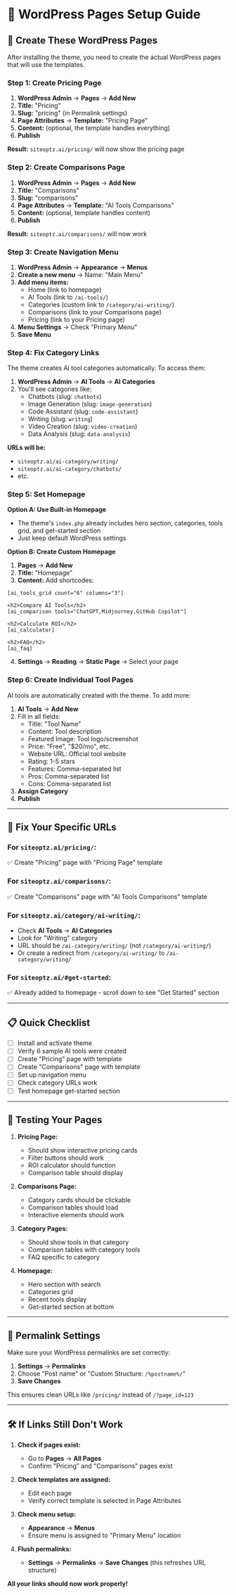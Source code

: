 # 🔗 WordPress Pages Setup Guide

## 📄 **Create These WordPress Pages**

After installing the theme, you need to create the actual WordPress pages that will use the templates.

### **Step 1: Create Pricing Page**

1. **WordPress Admin** → **Pages** → **Add New**
2. **Title:** "Pricing" 
3. **Slug:** "pricing" (in Permalink settings)
4. **Page Attributes** → **Template:** "Pricing Page"
5. **Content:** (optional, the template handles everything)
6. **Publish**

**Result:** `siteoptz.ai/pricing/` will now show the pricing page

### **Step 2: Create Comparisons Page**

1. **WordPress Admin** → **Pages** → **Add New**
2. **Title:** "Comparisons"
3. **Slug:** "comparisons"
4. **Page Attributes** → **Template:** "AI Tools Comparisons"
5. **Content:** (optional, template handles content)
6. **Publish**

**Result:** `siteoptz.ai/comparisons/` will now work

### **Step 3: Create Navigation Menu**

1. **WordPress Admin** → **Appearance** → **Menus**
2. **Create a new menu** → Name: "Main Menu"
3. **Add menu items:**
   - Home (link to homepage)
   - AI Tools (link to `/ai-tools/`)
   - Categories (custom link to `/category/ai-writing/`)
   - Comparisons (link to your Comparisons page)
   - Pricing (link to your Pricing page)
4. **Menu Settings** → Check "Primary Menu"
5. **Save Menu**

### **Step 4: Fix Category Links**

The theme creates AI tool categories automatically. To access them:

1. **WordPress Admin** → **AI Tools** → **AI Categories**
2. You'll see categories like:
   - Chatbots (slug: `chatbots`)
   - Image Generation (slug: `image-generation`)
   - Code Assistant (slug: `code-assistant`)
   - Writing (slug: `writing`)
   - Video Creation (slug: `video-creation`)
   - Data Analysis (slug: `data-analysis`)

**URLs will be:**
- `siteoptz.ai/ai-category/writing/`
- `siteoptz.ai/ai-category/chatbots/`
- etc.

### **Step 5: Set Homepage**

**Option A: Use Built-in Homepage**
- The theme's `index.php` already includes hero section, categories, tools grid, and get-started section
- Just keep default WordPress settings

**Option B: Create Custom Homepage**
1. **Pages** → **Add New**
2. **Title:** "Homepage"
3. **Content:** Add shortcodes:
```
[ai_tools_grid count="6" columns="3"]

<h2>Compare AI Tools</h2>
[ai_comparison tools="ChatGPT,Midjourney,GitHub Copilot"]

<h2>Calculate ROI</h2>
[ai_calculator]

<h2>FAQ</h2>
[ai_faq]
```
4. **Settings** → **Reading** → **Static Page** → Select your page

### **Step 6: Create Individual Tool Pages**

AI tools are automatically created with the theme. To add more:

1. **AI Tools** → **Add New**
2. Fill in all fields:
   - Title: "Tool Name"
   - Content: Tool description
   - Featured Image: Tool logo/screenshot
   - Price: "Free", "$20/mo", etc.
   - Website URL: Official tool website
   - Rating: 1-5 stars
   - Features: Comma-separated list
   - Pros: Comma-separated list
   - Cons: Comma-separated list
3. **Assign Category**
4. **Publish**

---

## 🔧 **Fix Your Specific URLs**

### **For `siteoptz.ai/pricing/`:**
✅ Create "Pricing" page with "Pricing Page" template

### **For `siteoptz.ai/comparisons/`:**
✅ Create "Comparisons" page with "AI Tools Comparisons" template

### **For `siteoptz.ai/category/ai-writing/`:**
- Check **AI Tools** → **AI Categories**
- Look for "Writing" category
- URL should be `/ai-category/writing/` (not `/category/ai-writing/`)
- Or create a redirect from `/category/ai-writing/` to `/ai-category/writing/`

### **For `siteoptz.ai/#get-started`:**
✅ Already added to homepage - scroll down to see "Get Started" section

---

## 📋 **Quick Checklist**

- [ ] Install and activate theme
- [ ] Verify 6 sample AI tools were created
- [ ] Create "Pricing" page with template
- [ ] Create "Comparisons" page with template  
- [ ] Set up navigation menu
- [ ] Check category URLs work
- [ ] Test homepage get-started section

---

## 🎯 **Testing Your Pages**

1. **Pricing Page:**
   - Should show interactive pricing cards
   - Filter buttons should work
   - ROI calculator should function
   - Comparison table should display

2. **Comparisons Page:**
   - Category cards should be clickable
   - Comparison tables should load
   - Interactive elements should work

3. **Category Pages:**
   - Should show tools in that category
   - Comparison tables with category tools
   - FAQ specific to category

4. **Homepage:**
   - Hero section with search
   - Categories grid
   - Recent tools display
   - Get-started section at bottom

---

## 🔄 **Permalink Settings**

Make sure your WordPress permalinks are set correctly:

1. **Settings** → **Permalinks**
2. Choose "Post name" or "Custom Structure: `/%postname%/`"
3. **Save Changes**

This ensures clean URLs like `/pricing/` instead of `/?page_id=123`

---

## 🛠️ **If Links Still Don't Work**

1. **Check if pages exist:**
   - Go to **Pages** → **All Pages**
   - Confirm "Pricing" and "Comparisons" pages exist

2. **Check templates are assigned:**
   - Edit each page
   - Verify correct template is selected in Page Attributes

3. **Check menu setup:**
   - **Appearance** → **Menus**
   - Ensure menu is assigned to "Primary Menu" location

4. **Flush permalinks:**
   - **Settings** → **Permalinks** → **Save Changes** (this refreshes URL structure)

**All your links should now work properly!**